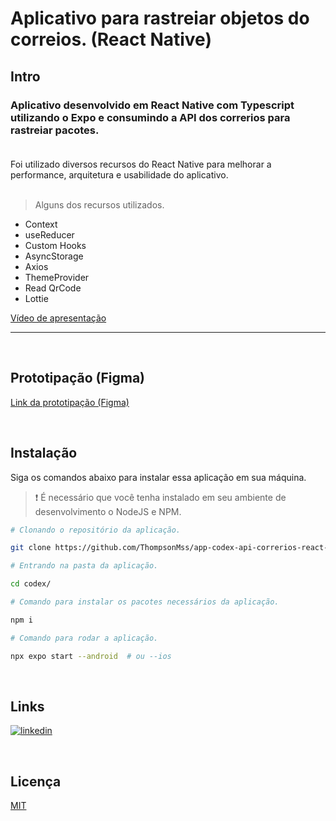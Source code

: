 # Aplicativo para rastreiar objetos do correios. (React Native)

## Intro
### Aplicativo desenvolvido em React Native com Typescript utilizando o <b>Expo</b> e consumindo a API dos correrios para rastreiar pacotes.<br><br>
Foi utilizado diversos recursos do React Native para melhorar a performance, arquitetura e usabilidade do aplicativo.
<br><br>
> Alguns dos recursos utilizados.

 - Context
 - useReducer
 - Custom Hooks
 - AsyncStorage
 - Axios
 - ThemeProvider
 - Read QrCode
 - Lottie

[Vídeo de apresentação](https://user-images.githubusercontent.com/30129295/188051207-2d15d75b-243f-4f67-a35b-5028143d4752.mp4)

-------------------------------------
<br>

## Prototipação (Figma)
[Link da prototipação (Figma)](https://www.figma.com/file/LtAqqEKj3FaEQjt7TZuUX5/Untitled?node-id=0%3A1)

<br>

## Instalação

Siga os comandos abaixo para instalar essa aplicação em sua máquina.

> ❗ É necessário que você tenha instalado em seu ambiente de desenvolvimento o NodeJS e NPM.

```bash
# Clonando o repositório da aplicação.

git clone https://github.com/ThompsonMss/app-codex-api-correrios-react-native codex
```

```bash
# Entrando na pasta da aplicação.

cd codex/
```

```bash
# Comando para instalar os pacotes necessários da aplicação.

npm i
```

```bash
# Comando para rodar a aplicação.

npx expo start --android  # ou --ios
```


<br>
 
## Links
[![linkedin](https://img.shields.io/badge/linkedin-0A66C2?style=for-the-badge&logo=linkedin&logoColor=white)](https://linkedin.com/in/thompson-silva)

<br>

## Licença

[MIT](https://choosealicense.com/licenses/mit/)